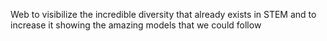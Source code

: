 Web to visibilize the incredible diversity that already exists in STEM and to increase it showing the amazing models that we could follow